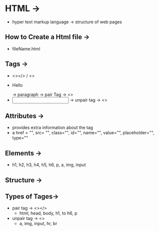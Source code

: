 # HTML ->
 - hyper text markup language -> structure of web pages

## How to Create a Html file ->
- fileName.html

## Tags -> 
 - <></> / <>
 - <p>Hello </p> -> paragraph -> pair Tag -> <></>
 - <input> -> unpair tag -> <> 

## Attributes ->
 - provides extra information about the tag
 - a href = "", src= "", class="", id="", name="", value="", placeholder="", type=""

## Elements ->
 - h1, h2, h3, h4, h5, h6, p, a, img, input

## Structure ->
 <html>
 <head></head>
 <body></body>
 </html>

## Types of Tages->
 - pair tag -> <></>
   - html, head, body, h1, to h6, p
 - unpair tag -> <>
   - a, img, input, hr, br
